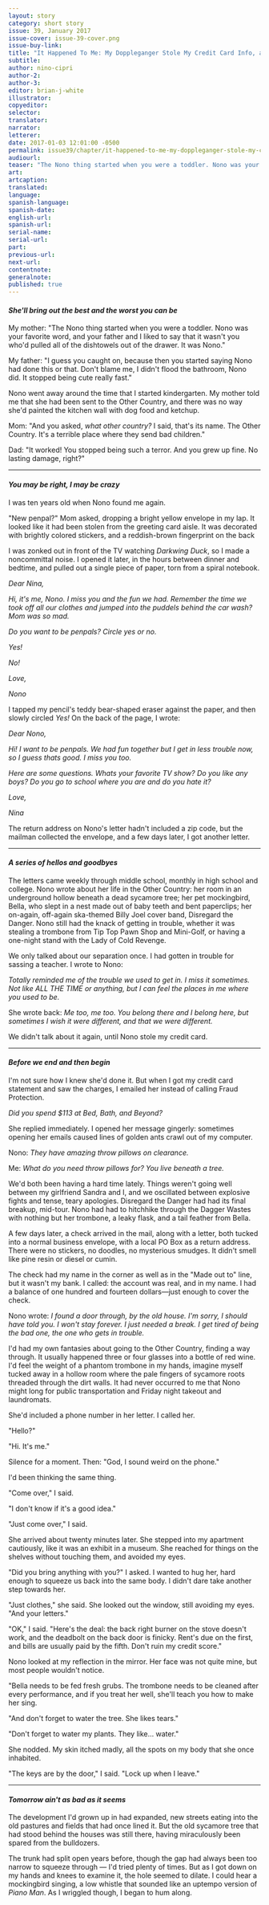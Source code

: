 ```yaml
---
layout: story
category: short story
issue: 39, January 2017
issue-cover: issue-39-cover.png
issue-buy-link:
title: "It Happened To Me: My Doppleganger Stole My Credit Card Info, and then My Life"
subtitle:
author: nino-cipri
author-2:
author-3:
editor: brian-j-white
illustrator:
copyeditor:
selector:
translator:
narrator:
letterer:
date: 2017-01-03 12:01:00 -0500
permalink: issue39/chapter/it-happened-to-me-my-doppleganger-stole-my-credit-card-info-and-then-my-life/
audiourl:
teaser: "The Nono thing started when you were a toddler. Nono was your favorite word, and your father and I liked to say that it wasn't you who'd pulled all of the dishtowels out of the drawer. It was Nono."
art:
artcaption:
translated:
language:
spanish-language:
spanish-date:
english-url:
spanish-url:
serial-name:
serial-url:
part:
previous-url:
next-url:
contentnote:
generalnote:
published: true
---
```


#### _She'll bring out the best and the worst you can be_

My mother: "The Nono thing started when you were a toddler. Nono was your favorite word, and your father and I liked to say that it wasn't you who'd pulled all of the dishtowels out of the drawer. It was Nono."

My father: "I guess you caught on, because then you started saying Nono had done this or that. Don't blame me, I didn't flood the bathroom, Nono did. It stopped being cute really fast."

Nono went away around the time that I started kindergarten. My mother told me that she had been sent to the Other Country, and there was no way she'd painted the kitchen wall with dog food and ketchup.

Mom: "And you asked, _what other country?_ I said, that's its name. The Other Country. It's a terrible place where they send bad children."

Dad: "It worked! You stopped being such a terror. And you grew up fine. No lasting damage, right?"

----

#### _You may be right, I may be crazy_

I was ten years old when Nono found me again.

"New penpal?" Mom asked, dropping a bright yellow envelope in my lap. It looked like it had been stolen from the greeting card aisle. It was decorated with brightly colored stickers, and a reddish-brown fingerprint on the back

I was zonked out in front of the TV watching _Darkwing Duck_, so I made a noncommittal noise. I opened it later, in the hours between dinner and bedtime, and pulled out a single piece of paper, torn from a spiral notebook.

_Dear Nina,_

_Hi, it's me, Nono. I miss you and the fun we had. Remember the time we took off all our clothes and jumped into the puddels behind the car wash? Mom was so mad._

_Do you want to be penpals? Circle yes or no._

_Yes!_

_No!_

_Love,_

_Nono_

I tapped my pencil's teddy bear-shaped eraser against the paper, and then slowly circled _Yes!_ On the back of the page, I wrote:

_Dear Nono,_

_Hi! I want to be penpals. We had fun together but I get in less trouble now, so I guess thats good. I miss you too._

_Here are some questions. Whats your favorite TV show? Do you like any boys? Do you go to school where you are and do you hate it?_

_Love,_

_Nina_

The return address on Nono's letter hadn't included a zip code, but the mailman collected the envelope, and a few days later, I got another letter.

----

#### _A series of hellos and goodbyes_

The letters came weekly through middle school, monthly in high school and college. Nono wrote about her life in the Other Country: her room in an underground hollow beneath a dead sycamore tree; her pet mockingbird, Bella, who slept in a nest made out of baby teeth and bent paperclips; her on-again, off-again ska-themed Billy Joel cover band, Disregard the Danger. Nono still had the knack of getting in trouble, whether it was stealing a trombone from Tip Top Pawn Shop and Mini-Golf, or having a one-night stand with the Lady of Cold Revenge.

We only talked about our separation once. I had gotten in trouble for sassing a teacher. I wrote to Nono:

_Totally reminded me of the trouble we used to get in. I miss it sometimes. Not like ALL THE TIME or anything, but I can feel the places in me where you used to be._

She wrote back: _Me too, me too. You belong there and I belong here, but sometimes I wish it were different, and that we were different._

We didn't talk about it again, until Nono stole my credit card.

----

#### _Before we end and then begin_

I'm not sure how I knew she'd done it. But when I got my credit card statement and saw the charges, I emailed her instead of calling Fraud Protection.

_Did you spend $113 at Bed, Bath, and Beyond?_

She replied immediately. I opened her message gingerly: sometimes opening her emails caused lines of golden ants crawl out of my computer.

Nono: _They have amazing throw pillows on clearance._

Me: _What do you need throw pillows for? You live beneath a tree._

We'd both been having a hard time lately. Things weren't going well between my girlfriend Sandra and I, and we oscillated between explosive fights and tense, teary apologies. Disregard the Danger had had its final breakup, mid-tour. Nono had had to hitchhike through the Dagger Wastes with nothing but her trombone, a leaky flask, and a tail feather from Bella.

A few days later, a check arrived in the mail, along with a letter, both tucked into a normal business envelope, with a local PO Box as a return address. There were no stickers, no doodles, no mysterious smudges. It didn't smell like pine resin or diesel or cumin.

The check had my name in the corner as well as in the "Made out to" line, but it wasn't my bank. I called: the account was real, and in my name. I had a balance of one hundred and fourteen dollars—just enough to cover the check.

Nono wrote: _I found a door through, by the old house. I'm sorry, I should have told you. I won't stay forever. I just needed a break. I get tired of being the bad one, the one who gets in trouble._

I'd had my own fantasies about going to the Other Country, finding a way through. It usually happened three or four glasses into a bottle of red wine. I'd feel the weight of a phantom trombone in my hands, imagine myself tucked away in a hollow room where the pale fingers of sycamore roots threaded through the dirt walls. It had never occurred to me that Nono might long for public transportation and Friday night takeout and laundromats.

She'd included a phone number in her letter. I called her.

"Hello?"

"Hi. It's me."

Silence for a moment. Then: "God, I sound weird on the phone."

I'd been thinking the same thing.

"Come over," I said.

"I don't know if it's a good idea."

"Just come over," I said.

She arrived about twenty minutes later. She stepped into my apartment cautiously, like it was an exhibit in a museum. She reached for things on the shelves without touching them, and avoided my eyes.

"Did you bring anything with you?" I asked. I wanted to hug her, hard enough to squeeze us back into the same body. I didn't dare take another step towards her.

"Just clothes," she said. She looked out the window, still avoiding my eyes. "And your letters."

"OK," I said. "Here's the deal: the back right burner on the stove doesn't work, and the deadbolt on the back door is finicky. Rent's due on the first, and bills are usually paid by the fifth. Don't ruin my credit score."

Nono looked at my reflection in the mirror. Her face was not quite mine, but most people wouldn't notice.

"Bella needs to be fed fresh grubs. The trombone needs to be cleaned after every performance, and if you treat her well, she'll teach you how to make her sing.

"And don't forget to water the tree. She likes tears."

"Don't forget to water my plants. They like… water."

She nodded. My skin itched madly, all the spots on my body that she once inhabited.

"The keys are by the door," I said. "Lock up when I leave."

----

#### _Tomorrow ain't as bad as it seems_

The development I'd grown up in had expanded, new streets eating into the old pastures and fields that had once lined it. But the old sycamore tree that had stood behind the houses was still there, having miraculously been spared from the bulldozers.

The trunk had split open years before, though the gap had always been too narrow to squeeze through — I'd tried plenty of times. But as I got down on my hands and knees to examine it, the hole seemed to dilate. I could hear a mockingbird singing, a low whistle that sounded like an uptempo version of _Piano Man_. As I wriggled though, I began to hum along.
